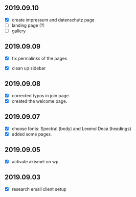 ## 2019.09.10

- [x] create impressum and datenschutz page
- [ ] landing page (?)
- [ ] gallery

## 2019.09.09

- [x] fix permalinks of the pages
- [x] clean up sidebar


## 2019.09.08

- [x] corrected typos in join page.
- [x] created the welcome page.

## 2019.09.07

- [x] choose fonts: Spectral (body) and Lexend Deca (headings)
- [x] added some pages.

## 2019.09.05

- [x] activate akismet on wp.

## 2019.09.03

- [x] research email client setup
